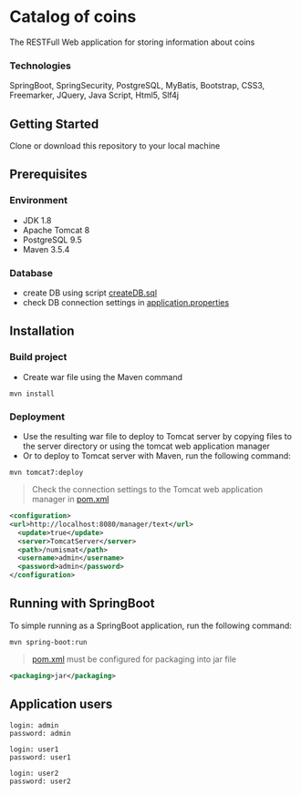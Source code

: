 # Catalog of coins

The RESTFull Web application for storing information about coins

### Technologies
 SpringBoot, SpringSecurity, PostgreSQL, MyBatis, Bootstrap, CSS3, Freemarker, JQuery, Java Script, Html5, Slf4j 

## Getting Started

Clone or download this repository to your local machine

## Prerequisites

### Environment
- JDK 1.8
- Apache Tomcat 8
- PostgreSQL 9.5
- Maven 3.5.4
### Database
- сreate DB using script  [createDB.sql](https://github.com/grektravel/CatalogOfCoins/blob/master/createDB.sql)
- check DB connection settings in [application.properties](https://github.com/grektravel/CatalogOfCoins/blob/master/src/main/resources/application.properties)
## Installation

### Build project
- Create war file using the Maven command
```shell
mvn install
```
### Deployment
- Use the resulting war file to deploy to Tomcat server by copying files to the server directory or using the tomcat web application manager
- Or to deploy to Tomcat server with Maven, run the following command:
```shell
mvn tomcat7:deploy
```
> Check the connection settings to the Tomcat web application manager in [pom.xml](https://github.com/grektravel/CatalogOfCoins/blob/master/pom.xml)
```xml
<configuration>
<url>http://localhost:8080/manager/text</url>
  <update>true</update>
  <server>TomcatServer</server>
  <path>/numismat</path>
  <username>admin</username>
  <password>admin</password>
</configuration>
```
## Running with SpringBoot
To simple running as a SpringBoot application, run the following command:
```shell
mvn spring-boot:run
```
> [pom.xml](https://github.com/grektravel/CatalogOfCoins/blob/master/pom.xml) must be configured for packaging into jar file
```xml
<packaging>jar</packaging>
```
## Application users
```
login: admin
password: admin

login: user1
password: user1

login: user2
password: user2

```
